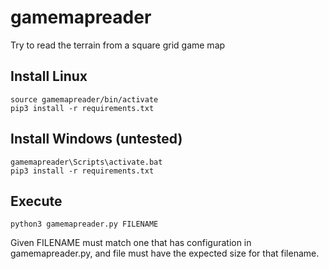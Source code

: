 # gamemapreader
Try to read the terrain from a square grid game map

## Install Linux
    source gamemapreader/bin/activate
    pip3 install -r requirements.txt

## Install Windows (untested)
    gamemapreader\Scripts\activate.bat
    pip3 install -r requirements.txt

## Execute
    python3 gamemapreader.py FILENAME

Given FILENAME must match one that
has configuration in gamemapreader.py, and
file must have the expected size for
that filename.

